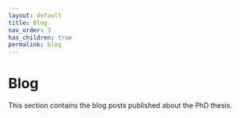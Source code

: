 ```yaml
---
layout: default
title: Blog
nav_order: 3
has_children: true
permalink: blog
---
```


# Blog

This section contains the blog posts published about the PhD thesis.